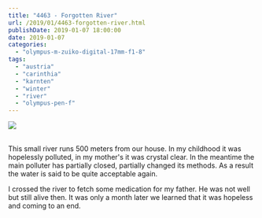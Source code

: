 ```yaml
---
title: "4463 - Forgotten River"
url: /2019/01/4463-forgotten-river.html
publishDate: 2019-01-07 18:00:00
date: 2019-01-07
categories: 
  - "olympus-m-zuiko-digital-17mm-f1-8"
tags: 
  - "austria"
  - "carinthia"
  - "karnten"
  - "winter"
  - "river"
  - "olympus-pen-f"
---
```

<div class="container">
<div class="center"><a target="_blank" href="https://d25zfm9zpd7gm5.cloudfront.net/1200x1200/2017/20170121_111304_lr.jpg"><img class="webfeedsFeaturedVisual" src="https://d25zfm9zpd7gm5.cloudfront.net/0600x0600/2017/20170121_111304_lr.jpg" /></a></div>
</div>
<br />

This small river runs 500 meters from our house. In my childhood it
was hopelessly polluted, in my mother's it was crystal clear. In the
meantime the main polluter has partially closed, partially changed
its methods. As a result the water is said to be quite acceptable
again.

I crossed the river to fetch some medication for my father. He was
not well but still alive then. It was only a month later we learned
that it was hopeless and coming to an end.